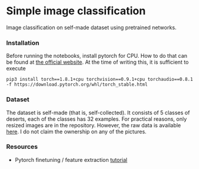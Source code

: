 # Simple image classification
Image classification on self-made dataset using pretrained networks.

### Installation
Before running the notebooks, install pytorch for CPU. How to do that can be found at [the official website](https://pytorch.org/). At the time of writing this,
it is sufficient to execute

```
pip3 install torch==1.8.1+cpu torchvision==0.9.1+cpu torchaudio==0.8.1 -f https://download.pytorch.org/whl/torch_stable.html
```

### Dataset
The dataset is self-made (that is, self-collected). It consists of 5 classes of deserts, each of the classes has 32 examples. For practical reasons, only
resized images are in the repository. However, the raw data is available [here](https://1drv.ms/u/s!AiQ5a2cXVytToEkoMe9Pshk2WSoG?e=HJ0LTb). I do not
claim the ownership on any of the pictures.

### Resources
- Pytorch finetuning / feature extraction [tutorial](https://pytorch.org/tutorials/beginner/finetuning_torchvision_models_tutorial.html)

